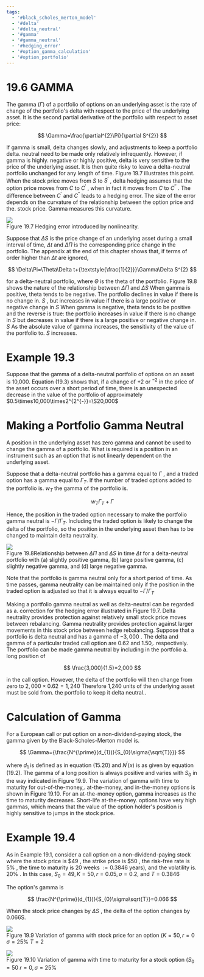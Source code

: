 ```yaml
---
tags:
  - '#black_scholes_merton_model'
  - '#delta'
  - '#delta_neutral'
  - '#gamma'
  - '#gamma_neutral'
  - '#hedging_error'
  - '#option_gamma_calculation'
  - '#option_portfolio'
---
```

# 19.6 GAMMA  

The gamma $(\Gamma)$ of a portfolio of options on an underlying asset is the rate of change of the portfolio's delta with respect to the price of the underlying asset. It is the second partial derivative of the portfolio with respect to asset price:  

$$
\Gamma=\frac{\partial^{2}\Pi}{\partial S^{2}}
$$  

If gamma is small, delta changes slowly, and adjustments to keep a portfolio delta. neutral need to be made only relatively infrequently. However, if gamma is highly. negative or highly positive, delta is very sensitive to the price of the underlying asset. It is then quite risky to leave a delta-neutral portfolio unchanged for any length of time. Figure 19.7 illustrates this point. When the stock price moves from $S$ to $S^{\prime}$ , delta hedging assumes that the option price moves from $C$ to $C^{\prime}$ , when in fact it moves from $C$ to $C^{\prime\prime}$ . The difference between $C^{\prime}$ and $C^{\prime\prime}$ leads to a hedging error. The size of the error depends on the curvature of the relationship between the option price and the. stock price. Gamma measures this curvature.  

![](044304f1752b6d4dd9e57ff86c4344e37e4aec07739f848f173513a98c31f707.jpg)  
Figure 19.7 Hedging error introduced by nonlinearity.  

Suppose that $\Delta S$ is the price change of an underlying asset during a small interval of time, $\Delta t$ and $\Delta\Pi$ is the corresponding price change in the portfolio. The appendix at the end of this chapter shows that, if terms of order higher than $\Delta t$ are ignored,  

$$
\Delta\Pi=\Theta\Delta t+{\textstyle{\frac{1}{2}}}\Gamma\Delta S^{2}
$$  

for a delta-neutral portfolio, where $\Theta$ is the theta of the portfolio. Figure 19.8 shows the nature of the relationship between $\Delta\Pi$ and $\Delta S$ When gamma is positive, theta tends to be negative. The portfolio declines in value if there is no change in. $S$ , but increases in value if there is a large positive or negative change in $S$ When gamma is negative, theta tends to be positive and the reverse is true: the portfolio increases in value if there is no change in $S$ but decreases in value if there is a large positive or negative change in. $S$ As the absolute value of gamma increases, the sensitivity of the value of the portfolio to. $S$ increases.  

# Example 19.3  

Suppose that the gamma of a delta-neutral portfolio of options on an asset is 10,000. Equation (19.3) shows that, if a change of $+2$ or $^{-2}$ in the price of the asset occurs over a short period of time, there is an unexpected decrease in the value of the portfolio of approximately $0.5\times10,000\times2^{2^{-}}=\S20,000$  

# Making a Portfolio Gamma Neutral  

A position in the underlying asset has zero gamma and cannot be used to change the gamma of a portfolio. What is required is a position in an instrument such as an option that is not linearly dependent on the underlying asset.  

Suppose that a delta-neutral portfolio has a gamma equal to $\Gamma$ , and a traded option has a gamma equal to $\Gamma_{T}.$ If the number of traded options added to the portfolio is. $w_{T}$ the gamma of the portfolio is.  

$$
w_{T}\Gamma_{T}+\Gamma
$$  

Hence, the position in the traded option necessary to make the portfolio gamma neutral is $-\Gamma/\Gamma_{T}.$ Including the traded option is likely to change the delta of the portfolio, so the position in the underlying asset then has to be changed to maintain delta neutrality.  

![](545018350e3a9b110feb5f9a94294751ee3cdf0853d3e9d6943341dd24ec7945.jpg)  
Figure 19.8Relationship between $\Delta\Pi$ and $\Delta S$ in time $\Delta t$ for a delta-neutral portfolio with (a) slightly positive gamma, (b) large positive gamma, (c) slightly negative gamma, and (d) large negative gamma.  

Note that the portfolio is gamma neutral only for a short period of time. As time passes, gamma neutrality can be maintained only if the position in the traded option is adjusted so that it is always equal to $-\Gamma/\Gamma_{T}$  

Making a portfolio gamma neutral as well as delta-neutral can be regarded as a. correction for the hedging error illustrated in Figure 19.7. Delta neutrality provides protection against relatively small stock price moves between rebalancing. Gamma neutrality provides protection against larger movements in this stock price between hedge rebalancing. Suppose that a portfolio is delta neutral and has a gamma of $-3{,}000$ . The delta and gamma of a particular traded call option are 0.62 and 1.50,. respectively. The portfolio can be made gamma neutral by including in the portfolio a. long position of  

$$
\frac{3,000}{1.5}=2,000
$$  

in the call option. However, the delta of the portfolio will then change from zero to $2,000\times0.62=1,240$ Therefore 1,240 units of the underlying asset must be sold from. the portfolio to keep it delta neutral..  

# Calculation of Gamma  

For a European call or put option on a non-dividend-paying stock, the gamma given by the Black-Scholes-Merton model is.  

$$
\Gamma={\frac{N^{\prime}(d_{1})}{S_{0}\sigma{\sqrt{T}}}}
$$  

where $d_{1}$ is defined as in equation (15.20) and $N^{\prime}(x)$ is as given by equation (19.2). The gamma of a long position is always positive and varies with $S_{0}$ in the way indicated in Figure 19.9. The variation of gamma with time to maturity for out-of-the-money,. at-the-money, and in-the-money options is shown in Figure 19.10. For an at-the-money option, gamma increases as the time to maturity decreases. Short-life at-the-money. options have very high gammas, which means that the value of the option holder's position is highly sensitive to jumps in the stock price.  

# Example 19.4  

As in Example 19.1, consider a call option on a non-dividend-paying stock where the stock price is $\$49$ , the strike price is $\$50$ , the risk-free rate is $5\%$ , the time to maturity is 20 weeks $:=0.3846$ years), and the volatility is. $20\%$ . In this case, $S_{0}=49,K=50,r=0.05,\sigma=0.2,$ and $T=0.3846$  

The option's gamma is  

$$
\frac{N^{\prime}(d_{1})}{S_{0}\sigma\sqrt{T}}=0.066
$$  

When the stock price changes by $\Delta S$ , the delta of the option changes by 0.066S.  

![](0ef151b447fa5f37675228b28a939e4204fd5c760282194a2536b377ed681a58.jpg)  
Figure 19.9  Variation of gamma with stock price for an option $(K=50,r=0$ $\sigma=25\%$ $T=2$  

![](182bee1a44e810252327d178c00c4d9db52000e1e5c37a0fe1ee9f47724810fd.jpg)  
Figure 19.10 Variation of gamma with time to maturity for a stock option $(S_{0}=50$ $r=0,\sigma=25\%$  
